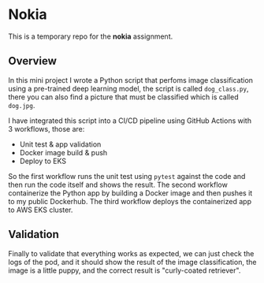 # Nokia

This is a temporary repo for the **nokia** assignment.

## Overview

In this mini project I wrote a Python script that perfoms image classification using a pre-trained deep learning model, the script is called `dog_class.py`, there you can also find a picture that must be classified which is called `dog.jpg`.

I have integrated this script into a CI/CD pipeline using GitHub Actions with 3 workflows, those are:
- Unit test & app validation
- Docker image build & push
- Deploy to EKS

So the first workflow runs the unit test using `pytest` against the code and then run the code itself and shows the result.
The second workflow containerize the Python app by building a Docker image and then pushes it to my public Dockerhub.
The third workflow deploys the containerized app to AWS EKS cluster.

## Validation

Finally to validate that everything works as expected, we can just check the logs of the pod, and it should show the result of the image classification, the image is a little puppy, and the correct result is "curly-coated retriever".
